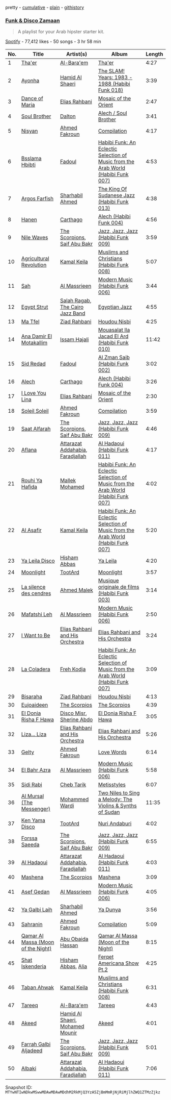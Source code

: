 pretty - [cumulative](/playlists/cumulative/37i9dQZF1DX8SE5tIsUWTD.md) - [plain](/playlists/plain/37i9dQZF1DX8SE5tIsUWTD) - [githistory](https://github.githistory.xyz/mackorone/spotify-playlist-archive/blob/main/playlists/plain/37i9dQZF1DX8SE5tIsUWTD)

### [Funk & Disco Zamaan](https://open.spotify.com/playlist/37i9dQZF1DX8SE5tIsUWTD)

> A playlist for your Arab hipster starter kit.

[Spotify](https://open.spotify.com/user/spotify) - 77,412 likes - 50 songs - 3 hr 58 min

| No. | Title | Artist(s) | Album | Length |
|---|---|---|---|---|
| 1 | [Tha'er](https://open.spotify.com/track/5Qh4ZFhFUrlC98WnzbwPkY) | [Al\-Bara'em](https://open.spotify.com/artist/48XfzIDlJVx0MrJtjaUskw) | [Tha'er](https://open.spotify.com/album/08RNlqgmrjK15Xdfn7AGGP) | 4:27 |
| 2 | [Ayonha](https://open.spotify.com/track/5HCTbcF18u5DcYNwEWWf3n) | [Hamid Al Shaeri](https://open.spotify.com/artist/7u1V0Ucu5ggW1VaXwh8KeT) | [The SLAM! Years: 1983 \- 1988 \(Habibi Funk 018\)](https://open.spotify.com/album/0PXfnvr4FDsvG0xOWhOzuS) | 3:39 |
| 3 | [Dance of Maria](https://open.spotify.com/track/0f7iz1qAWSz61BdHTXbzvC) | [Elias Rahbani](https://open.spotify.com/artist/2DDCp0fnUwgy0cYI99GEyS) | [Mosaic of the Orient](https://open.spotify.com/album/35V308120K0txY7JUMoN6M) | 2:47 |
| 4 | [Soul Brother](https://open.spotify.com/track/5ApFKWV3XjYW8fmWR4HsbI) | [Dalton](https://open.spotify.com/artist/1mhxhtwWXI7RbOxOo8IIfd) | [Alech / Soul Brother](https://open.spotify.com/album/3D7BbNf0UCwSPHNkUC9ize) | 3:41 |
| 5 | [Nisyan](https://open.spotify.com/track/67OOgbV2tnbkMjWSgIrWMx) | [Ahmed Fakroun](https://open.spotify.com/artist/0yq7sI87s5V3Z461Npd652) | [Compilation](https://open.spotify.com/album/3817vwUTrue6AUYFywpZU5) | 4:17 |
| 6 | [Bsslama Hbibti](https://open.spotify.com/track/0ZcDB7Rl0BGtkQuh2NOzkd) | [Fadoul](https://open.spotify.com/artist/2SCAwDNVflhhFVo1s01Xc9) | [Habibi Funk: An Eclectic Selection of Music from the Arab World \(Habibi Funk 007\)](https://open.spotify.com/album/3Uq1VMWNQLBVqd9GiSoxlC) | 4:53 |
| 7 | [Argos Farfish](https://open.spotify.com/track/7fbZ2g3WSY3a5N0503u0f5) | [Sharhabil Ahmed](https://open.spotify.com/artist/0caFqNO2pJ97tE5CAqXNRq) | [The King Of Sudanese Jazz \(Habibi Funk 013\)](https://open.spotify.com/album/4kWt0ALKr1yYBWW8lpa4yG) | 4:38 |
| 8 | [Hanen](https://open.spotify.com/track/2WdkiDYeDX1VgiEp0Y52Ns) | [Carthago](https://open.spotify.com/artist/5VXwGdDD7KI0NrlT4EzNzU) | [Alech \(Habibi Funk 004\)](https://open.spotify.com/album/5FA03xFVBdvnFN2F0eJVfn) | 4:56 |
| 9 | [Nile Waves](https://open.spotify.com/track/3jvpForJaXqSmooNoBckMZ) | [The Scorpions](https://open.spotify.com/artist/0nV4gg0Bp7hJOYCFFMVNzb), [Saif Abu Bakr](https://open.spotify.com/artist/6gA3mg8N7XGRwY1WwKcm8D) | [Jazz, Jazz, Jazz \(Habibi Funk 009\)](https://open.spotify.com/album/4FaQIkZ0xRuzQT74Z7vCQJ) | 3:59 |
| 10 | [Agricultural Revolution](https://open.spotify.com/track/2zKv5S3cllj2aGXZbX4N9V) | [Kamal Keila](https://open.spotify.com/artist/3hvpB2JNbOGd2NTjdaDMGl) | [Muslims and Christians \(Habibi Funk 008\)](https://open.spotify.com/album/6rCcLccsjZGHZztBFv7VKs) | 5:07 |
| 11 | [Sah](https://open.spotify.com/track/2Cy0ioc23ZFoQS4eeKNxmS) | [Al Massrieen](https://open.spotify.com/artist/7t3VJCyz87PJLqHM3mOt3I) | [Modern Music \(Habibi Funk 006\)](https://open.spotify.com/album/00WG8zvoWVZa9N5WHdVKvd) | 3:44 |
| 12 | [Egypt Strut](https://open.spotify.com/track/7IRDObySzzj0nd5ZyufbVm) | [Salah Ragab](https://open.spotify.com/artist/4qczpAvtGm4OU2Jz2cXPWq), [The Cairo Jazz Band](https://open.spotify.com/artist/0tFxRtUBDrWSRcHp9FwCCe) | [Egyptian Jazz](https://open.spotify.com/album/2qCSIYhyOQ8LJ8Dwc8Cmu0) | 4:55 |
| 13 | [Ma Tfel](https://open.spotify.com/track/0pKxrkFh8fxPKpkO29MYmi) | [Ziad Rahbani](https://open.spotify.com/artist/56F07EgoDt7uxzQUb6HZnT) | [Houdou Nisbi](https://open.spotify.com/album/1b3FbrjvbVbZMa73KLywXz) | 4:25 |
| 14 | [Ana Damir El Motakallim](https://open.spotify.com/track/7JNyr6lS7KF2m2we2HEfZI) | [Issam Hajali](https://open.spotify.com/artist/1Bt7Z61Wj1ixbeJEBKwod6) | [Mouasalat Ila Jacad El Ard \(Habibi Funk 010\)](https://open.spotify.com/album/2NNnJv16YTWTCF0KS7o9V4) | 11:42 |
| 15 | [Sid Redad](https://open.spotify.com/track/2TXif9OdtUhylCUEgtUfLR) | [Fadoul](https://open.spotify.com/artist/2SCAwDNVflhhFVo1s01Xc9) | [Al Zman Saib \(Habibi Funk 002\)](https://open.spotify.com/album/4GmHNGzQyJWr2sFZqvQTyZ) | 3:02 |
| 16 | [Alech](https://open.spotify.com/track/5IMvEsOBkkOAGzjgOniDsj) | [Carthago](https://open.spotify.com/artist/5VXwGdDD7KI0NrlT4EzNzU) | [Alech \(Habibi Funk 004\)](https://open.spotify.com/album/5FA03xFVBdvnFN2F0eJVfn) | 3:26 |
| 17 | [I Love You Lina](https://open.spotify.com/track/6IhBgvc14BmE9MAx3P9JZa) | [Elias Rahbani](https://open.spotify.com/artist/2DDCp0fnUwgy0cYI99GEyS) | [Mosaic of the Orient](https://open.spotify.com/album/35V308120K0txY7JUMoN6M) | 2:30 |
| 18 | [Soleil Soleil](https://open.spotify.com/track/0VRaAGkuevKrmX4pBFyW1u) | [Ahmed Fakroun](https://open.spotify.com/artist/0yq7sI87s5V3Z461Npd652) | [Compilation](https://open.spotify.com/album/3817vwUTrue6AUYFywpZU5) | 3:59 |
| 19 | [Saat Alfarah](https://open.spotify.com/track/0KLq4a5LFOA904uLu9y3QZ) | [The Scorpions](https://open.spotify.com/artist/0nV4gg0Bp7hJOYCFFMVNzb), [Saif Abu Bakr](https://open.spotify.com/artist/6gA3mg8N7XGRwY1WwKcm8D) | [Jazz, Jazz, Jazz \(Habibi Funk 009\)](https://open.spotify.com/album/4FaQIkZ0xRuzQT74Z7vCQJ) | 4:46 |
| 20 | [Aflana](https://open.spotify.com/track/6kVwe3MsTHSAU4w1UfIkTW) | [Attarazat Addahabia](https://open.spotify.com/artist/39LnlW8CBTtMww7Lm9z44x), [Faradjallah](https://open.spotify.com/artist/0ygAogdZN5rhDT3K0KXYFD) | [Al Hadaoui \(Habibi Funk 011\)](https://open.spotify.com/album/7Kr00uukmurII2uV76igym) | 4:17 |
| 21 | [Rouhi Ya Hafida](https://open.spotify.com/track/55jMXCqZq8mAEP1EBveCvS) | [Mallek Mohamed](https://open.spotify.com/artist/2wF5QoyZWf6qbi3C0vbor4) | [Habibi Funk: An Eclectic Selection of Music from the Arab World \(Habibi Funk 007\)](https://open.spotify.com/album/3Uq1VMWNQLBVqd9GiSoxlC) | 4:02 |
| 22 | [Al Asafir](https://open.spotify.com/track/0R6cTcF0S4XQWSlegJC4Dg) | [Kamal Keila](https://open.spotify.com/artist/3hvpB2JNbOGd2NTjdaDMGl) | [Habibi Funk: An Eclectic Selection of Music from the Arab World \(Habibi Funk 007\)](https://open.spotify.com/album/3Uq1VMWNQLBVqd9GiSoxlC) | 5:20 |
| 23 | [Ya Leila Disco](https://open.spotify.com/track/04IvZrvzumdtX3sH2AmHXG) | [Hisham Abbas](https://open.spotify.com/artist/6OQ7sfN0G1E2pZMhYW9wjG) | [Ya Leila](https://open.spotify.com/album/651XwngqHNHNhwEsvOUL10) | 4:20 |
| 24 | [Moonlight](https://open.spotify.com/track/58Av9BcX4sUptL5POZ1E8t) | [TootArd](https://open.spotify.com/artist/7nSWA1659h0Vb1EyjJdSFV) | [Moonlight](https://open.spotify.com/album/4mt4eTy3AkiPWplcJ1SQcZ) | 3:57 |
| 25 | [La silence des cendres](https://open.spotify.com/track/3mpuDiQ0brVA4D1mT6wwL8) | [Ahmed Malek](https://open.spotify.com/artist/1F5NAWDKvoYJU3mEZQUFsB) | [Musique originale de films \(Habibi Funk 003\)](https://open.spotify.com/album/3yxGERLeJJdk0NUz1jSe6F) | 3:14 |
| 26 | [Mafatshi Leh](https://open.spotify.com/track/6XZx1hYWTccsszDqraXHSX) | [Al Massrieen](https://open.spotify.com/artist/7t3VJCyz87PJLqHM3mOt3I) | [Modern Music \(Habibi Funk 006\)](https://open.spotify.com/album/00WG8zvoWVZa9N5WHdVKvd) | 2:50 |
| 27 | [I Want to Be](https://open.spotify.com/track/2os8JMsxtbpFo53e2r9TUa) | [Elias Rahbani and His Orchestra](https://open.spotify.com/artist/61GwuFGBjJmXtIwNlvYqLo) | [Elias Rahbani and His Orchestra](https://open.spotify.com/album/4mzbT1iZ1BIBxSZ6PlrYqr) | 3:24 |
| 28 | [La Coladera](https://open.spotify.com/track/5HswfTgBIUkfAVHEeNHgSB) | [Freh Kodja](https://open.spotify.com/artist/5AQB5zVjgRwrYlFPLrf6UH) | [Habibi Funk: An Eclectic Selection of Music from the Arab World \(Habibi Funk 007\)](https://open.spotify.com/album/3Uq1VMWNQLBVqd9GiSoxlC) | 3:09 |
| 29 | [Bisaraha](https://open.spotify.com/track/5EgethxS16eiTYwXqkgYV0) | [Ziad Rahbani](https://open.spotify.com/artist/56F07EgoDt7uxzQUb6HZnT) | [Houdou Nisbi](https://open.spotify.com/album/1b3FbrjvbVbZMa73KLywXz) | 4:13 |
| 30 | [Eujoaideen](https://open.spotify.com/track/5kFQG6TjztZKpfeiNEpH1a) | [The Scorpios](https://open.spotify.com/artist/6SQ6LAhoDVSzikPklHfbTe) | [The Scorpios](https://open.spotify.com/album/6UstlaUrqOXYkcqwfmFRG4) | 4:39 |
| 31 | [El Donia Risha F Hawa](https://open.spotify.com/track/5zPaNHm3D7H4k6CnMM1EUD) | [Disco Misr](https://open.spotify.com/artist/1HIaYLpcp8yyYRSQFP7vIi), [Sherine Abdo](https://open.spotify.com/artist/4iDYjt667N6FZQVkT4WSZf) | [El Donia Risha F Hawa](https://open.spotify.com/album/6OT8AOdsKR9O7dLzaF6St5) | 3:05 |
| 32 | [Liza..\. Liza](https://open.spotify.com/track/4YmNfxo3gehMgoBN0wbJ0b) | [Elias Rahbani and His Orchestra](https://open.spotify.com/artist/61GwuFGBjJmXtIwNlvYqLo) | [Elias Rahbani and His Orchestra](https://open.spotify.com/album/4mzbT1iZ1BIBxSZ6PlrYqr) | 5:26 |
| 33 | [Gelty](https://open.spotify.com/track/6haHoWRck06kZn4h92sEeL) | [Ahmed Fakroun](https://open.spotify.com/artist/0yq7sI87s5V3Z461Npd652) | [Love Words](https://open.spotify.com/album/34rC9hANoR793NEd7MY9OU) | 6:14 |
| 34 | [El Bahr Azra](https://open.spotify.com/track/5qVUVHTb3sUpCaE8UTKJ6s) | [Al Massrieen](https://open.spotify.com/artist/7t3VJCyz87PJLqHM3mOt3I) | [Modern Music \(Habibi Funk 006\)](https://open.spotify.com/album/00WG8zvoWVZa9N5WHdVKvd) | 5:58 |
| 35 | [Sidi Rabi](https://open.spotify.com/track/1U8ZZkkNM9dwdq01hNZXy6) | [Cheb Tarik](https://open.spotify.com/artist/5P3WRbEbFnkjJ3U4CE1NSE) | [Metisstyles](https://open.spotify.com/album/6nmxAKzwHZbZV7n7Gr7rhZ) | 6:07 |
| 36 | [Al Mursal \(The Messenger\)](https://open.spotify.com/track/30QMkmrxQGVuTtPqPOFihu) | [Mohammed Wardi](https://open.spotify.com/artist/313bd0jXbLkPKmko793BuU) | [Two Niles to Sing a Melody: The Violins & Synths of Sudan](https://open.spotify.com/album/6kHSUBrq8O2qT9g64Ow3mZ) | 11:35 |
| 37 | [Ken Yama Disco](https://open.spotify.com/track/6qHVXskJiJbUIB5BvbwmSK) | [TootArd](https://open.spotify.com/artist/7nSWA1659h0Vb1EyjJdSFV) | [Nuri Andaburi](https://open.spotify.com/album/2z9NRfIRM54Rp7b7IUOFDr) | 4:02 |
| 38 | [Forssa Saeeda](https://open.spotify.com/track/1KXgQYlW0U2z8k3bP6Kqyh) | [The Scorpions](https://open.spotify.com/artist/0nV4gg0Bp7hJOYCFFMVNzb), [Saif Abu Bakr](https://open.spotify.com/artist/6gA3mg8N7XGRwY1WwKcm8D) | [Jazz, Jazz, Jazz \(Habibi Funk 009\)](https://open.spotify.com/album/4FaQIkZ0xRuzQT74Z7vCQJ) | 6:55 |
| 39 | [Al Hadaoui](https://open.spotify.com/track/6mqaAZrhthluQssopSQcNm) | [Attarazat Addahabia](https://open.spotify.com/artist/39LnlW8CBTtMww7Lm9z44x), [Faradjallah](https://open.spotify.com/artist/0ygAogdZN5rhDT3K0KXYFD) | [Al Hadaoui \(Habibi Funk 011\)](https://open.spotify.com/album/7Kr00uukmurII2uV76igym) | 4:03 |
| 40 | [Mashena](https://open.spotify.com/track/5Fzmt3N3XnD3VhRE3XuQ6U) | [The Scorpios](https://open.spotify.com/artist/6SQ6LAhoDVSzikPklHfbTe) | [Mashena](https://open.spotify.com/album/4X7Qt6Q6GudCAPGwycE6nt) | 3:09 |
| 41 | [Asef Gedan](https://open.spotify.com/track/0a8tkQX6eTRl01NrT9AonE) | [Al Massrieen](https://open.spotify.com/artist/7t3VJCyz87PJLqHM3mOt3I) | [Modern Music \(Habibi Funk 006\)](https://open.spotify.com/album/00WG8zvoWVZa9N5WHdVKvd) | 4:05 |
| 42 | [Ya Galbi Laih](https://open.spotify.com/track/4MHkmCgmLXAisJKuvbXwE4) | [Sharhabil Ahmed](https://open.spotify.com/artist/0caFqNO2pJ97tE5CAqXNRq) | [Ya Dunya](https://open.spotify.com/album/6GuQYwTJWJ9JOBCPI91ulR) | 3:56 |
| 43 | [Sahranin](https://open.spotify.com/track/7C4xC1KnhC5Jp3ZQFOqdvI) | [Ahmed Fakroun](https://open.spotify.com/artist/0yq7sI87s5V3Z461Npd652) | [Compilation](https://open.spotify.com/album/3817vwUTrue6AUYFywpZU5) | 5:09 |
| 44 | [Qamar Al Massa \(Moon of the Night\)](https://open.spotify.com/track/0qFCusOSOxNdjSWuDILGt2) | [Abu Obaida Hassan](https://open.spotify.com/artist/3opqEDktF05rXFAnoFAzFj) | [Qamar Al Massa \(Moon of the Night\)](https://open.spotify.com/album/3MWCstcGYsm2Bqc1muNEOh) | 8:15 |
| 45 | [Shat Iskenderia](https://open.spotify.com/track/4Nyx1QBYGVK7H4G4J8x0Ho) | [Hisham Abbas](https://open.spotify.com/artist/6OQ7sfN0G1E2pZMhYW9wjG), [Alia](https://open.spotify.com/artist/32nKVL3eCi3Fjsj3ldUwPb) | [Ferqet Americana Show Pt.2](https://open.spotify.com/album/4OQZnoz6VHLTzonFNZUkZS) | 4:25 |
| 46 | [Taban Ahwak](https://open.spotify.com/track/70wzxqcpjXyGeUrBES045j) | [Kamal Keila](https://open.spotify.com/artist/3hvpB2JNbOGd2NTjdaDMGl) | [Muslims and Christians \(Habibi Funk 008\)](https://open.spotify.com/album/6rCcLccsjZGHZztBFv7VKs) | 6:31 |
| 47 | [Tareeq](https://open.spotify.com/track/0JTnnttCaS5UbGNTgpARrd) | [Al\-Bara'em](https://open.spotify.com/artist/48XfzIDlJVx0MrJtjaUskw) | [Tareeq](https://open.spotify.com/album/1AuKyJjzvg2HAVBY1XgZg7) | 4:43 |
| 48 | [Akeed](https://open.spotify.com/track/0M8B2Ywia7UYhZLNpUmhQS) | [Hamid Al Shaeri](https://open.spotify.com/artist/7u1V0Ucu5ggW1VaXwh8KeT), [Mohamed Mounir](https://open.spotify.com/artist/6hPNpOLunxxpXVwi696pYl) | [Akeed](https://open.spotify.com/album/7v8rqFkCY39CQFG9Qg4DNd) | 4:01 |
| 49 | [Farrah Galbi Aljadeed](https://open.spotify.com/track/1PfU9f0u6GJs7aADG0voSk) | [The Scorpions](https://open.spotify.com/artist/0nV4gg0Bp7hJOYCFFMVNzb), [Saif Abu Bakr](https://open.spotify.com/artist/6gA3mg8N7XGRwY1WwKcm8D) | [Jazz, Jazz, Jazz \(Habibi Funk 009\)](https://open.spotify.com/album/4FaQIkZ0xRuzQT74Z7vCQJ) | 5:01 |
| 50 | [Albaki](https://open.spotify.com/track/1Ug0d2vHuOUL08MLZSMu8h) | [Attarazat Addahabia](https://open.spotify.com/artist/39LnlW8CBTtMww7Lm9z44x), [Faradjallah](https://open.spotify.com/artist/0ygAogdZN5rhDT3K0KXYFD) | [Al Hadaoui \(Habibi Funk 011\)](https://open.spotify.com/album/7Kr00uukmurII2uV76igym) | 7:06 |

Snapshot ID: `MTYwNTIwNDkwMSwwMDAwMDAwMDdhM2RkMjQ3YzA5ZjBmMmRjNjRiMjlhZWQ1ZTMzZjkz`
